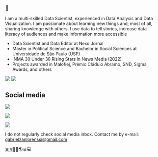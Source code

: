 ### 👋

I am a multi-skilled Data Scientist, experienced in Data Analysis and Data Visualization. I am passionate about learning new things and, most of all, sharing knowledge with others. I use data to tell stories, increase data literacy of audiences and make information more accessible


- Data Scientist and Data Editor at Nexo Jornal
- Master in Political Science and Bachelor in Social Sciences at Universidade de São Paulo (USP)
- INMA 30 Under 30 Rising Stars in News Media (2022)
- Projects awarded in Malofiej, Prêmio Cláduio Abramo, SND, Sigma Awards, and others   

<img src="https://img.shields.io/badge/R-276DC3?style=for-the-badge&logo=r&logoColor=white" /> 
<img src="https://img.shields.io/badge/Python-FFD43B?style=for-the-badge&logo=python&logoColor=blue" /> 


## Social media

<a href="https://twitter.com/gzanlorenssi"><img src="https://img.shields.io/badge/Twitter-1DA1F2?style=for-the-badge&logo=twitter&logoColor=white" /></a>

<a href="https://www.instagram.com/gzanlorenssi/"><img src="https://img.shields.io/badge/Instagram-E4405F?style=for-the-badge&logo=instagram&logoColor=white" /></a>

<a href="https://www.linkedin.com/in/gabriel-zanlorenssi/"><img src="https://img.shields.io/badge/LinkedIn-0077B5?style=for-the-badge&logo=linkedin&logoColor=white" /></a>

I do not regularly check social media inbox. Contact me by e-mail: gabrielzanlorenssi@gmail.com


🇧🇷🏳️‍🌈🌎📊💻 
